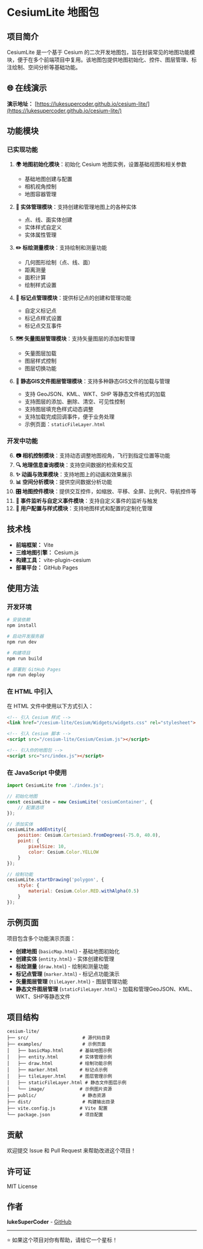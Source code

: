# CesiumLite 地图包

## 项目简介

CesiumLite 是一个基于 Cesium 的二次开发地图包，旨在封装常见的地图功能模块，便于在多个前端项目中复用。该地图包提供地图初始化、控件、图层管理、标注绘制、空间分析等基础功能。

## 🌐 在线演示

**演示地址：** [https://lukesupercoder.github.io/cesium-lite/](https://lukesupercoder.github.io/cesium-lite/)

## 功能模块

### 已实现功能

1. **🌍 地图初始化模块**：初始化 Cesium 地图实例，设置基础视图和相关参数
   - 基础地图创建与配置
   - 相机视角控制
   - 地图容器管理

2. **📍 实体管理模块**：支持创建和管理地图上的各种实体
   - 点、线、面实体创建
   - 实体样式自定义
   - 实体属性管理

3. **✏️ 标绘测量模块**：支持绘制和测量功能
   - 几何图形绘制（点、线、面）
   - 距离测量
   - 面积计算
   - 绘制样式设置

4. **🎯 标记点管理模块**：提供标记点的创建和管理功能
   - 自定义标记点
   - 标记点样式设置
   - 标记点交互事件

5. **🗺️ 矢量图层管理模块**：支持矢量图层的添加和管理
   - 矢量图层加载
   - 图层样式控制
   - 图层切换功能

6. **📂 静态GIS文件图层管理模块**：支持多种静态GIS文件的加载与管理
   - 支持 GeoJSON、KML、WKT、SHP 等静态文件格式的加载
   - 支持图层的添加、删除、清空、可见性控制
   - 支持图层填充色样式动态调整
   - 支持加载完成回调事件，便于业务处理
   - 示例页面：`staticFileLayer.html`

### 开发中功能

6. **📷 相机控制模块**：支持动态调整地图视角，飞行到指定位置等功能
7. **🔍 地理信息查询模块**：支持空间数据的检索和交互
8. **✨ 动画与效果模块**：支持地图上的动画和效果展示
9. **📊 空间分析模块**：提供空间数据分析功能
10. **🎛️ 地图控件模块**：提供交互控件，如缩放、平移、全屏、比例尺、导航控件等
11. **📡 事件监听与自定义事件模块**：支持自定义事件的监听与触发
12. **🎨 用户配置与样式模块**：支持地图样式和配置的定制化管理

## 技术栈

- **前端框架：** Vite
- **三维地图引擎：** Cesium.js
- **构建工具：** vite-plugin-cesium
- **部署平台：** GitHub Pages

## 使用方法

### 开发环境

```bash
# 安装依赖
npm install

# 启动开发服务器
npm run dev

# 构建项目
npm run build

# 部署到 GitHub Pages
npm run deploy
```

### 在 HTML 中引入

在 HTML 文件中使用以下方式引入：

```html
<!-- 引入 Cesium 样式 -->
<link href="/cesium-lite/Cesium/Widgets/widgets.css" rel="stylesheet">

<!-- 引入 Cesium 脚本 -->
<script src="/cesium-lite/Cesium/Cesium.js"></script>

<!-- 引入你的地图包 -->
<script src="src/index.js"></script>
```

### 在 JavaScript 中使用

```javascript
import CesiumLite from './index.js';

// 初始化地图
const cesiumLite = new CesiumLite('cesiumContainer', { 
    // 配置选项
});

// 添加实体
cesiumLite.addEntity({
    position: Cesium.Cartesian3.fromDegrees(-75.0, 40.0),
    point: {
        pixelSize: 10,
        color: Cesium.Color.YELLOW
    }
});

// 绘制功能
cesiumLite.startDrawing('polygon', {
    style: {
        material: Cesium.Color.RED.withAlpha(0.5)
    }
});
```

## 示例页面

项目包含多个功能演示页面：

- **创建地图** (`basicMap.html`) - 基础地图初始化
- **创建实体** (`entity.html`) - 实体创建和管理
- **标绘测量** (`draw.html`) - 绘制和测量功能
- **标记点管理** (`marker.html`) - 标记点功能演示
- **矢量图层管理** (`tileLayer.html`) - 图层管理功能
- **静态文件图层管理** (`staticFileLayer.html`) - 加载和管理GeoJSON、KML、WKT、SHP等静态文件

## 项目结构

```
cesium-lite/
├── src/                    # 源代码目录
├── examples/               # 示例页面
│   ├── basicMap.html      # 基础地图示例
│   ├── entity.html        # 实体管理示例
│   ├── draw.html          # 绘制功能示例
│   ├── marker.html        # 标记点示例
│   ├── tileLayer.html     # 图层管理示例
│   ├── staticFileLayer.html # 静态文件图层示例
│   └── image/             # 示例图片资源
├── public/                 # 静态资源
├── dist/                   # 构建输出目录
├── vite.config.js         # Vite 配置
└── package.json           # 项目配置
```

## 贡献

欢迎提交 Issue 和 Pull Request 来帮助改进这个项目！

## 许可证

MIT License

## 作者

**lukeSuperCoder** - [GitHub](https://github.com/lukeSuperCoder)

---

⭐ 如果这个项目对你有帮助，请给它一个星标！
